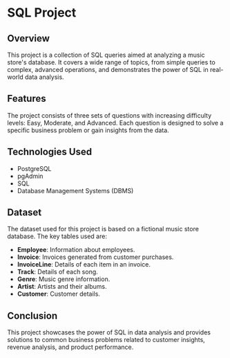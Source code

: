 # SQL Project

## Overview

This project is a collection of SQL queries aimed at analyzing a music store's database. It covers a wide range of topics, from simple queries to complex, advanced operations, and demonstrates the power of SQL in real-world data analysis.

## Features

The project consists of three sets of questions with increasing difficulty levels: Easy, Moderate, and Advanced. Each question is designed to solve a specific business problem or gain insights from the data.


## Technologies Used

- PostgreSQL
- pgAdmin
- SQL
- Database Management Systems (DBMS)



## Dataset

The dataset used for this project is based on a fictional music store database. The key tables used are:
- **Employee**: Information about employees.
- **Invoice**: Invoices generated from customer purchases.
- **InvoiceLine**: Details of each item in an invoice.
- **Track**: Details of each song.
- **Genre**: Music genre information.
- **Artist**: Artists and their albums.
- **Customer**: Customer details.

## Conclusion

This project showcases the power of SQL in data analysis and provides solutions to common business problems related to customer insights, revenue analysis, and product performance.


